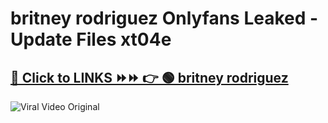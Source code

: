 
 # britney rodriguez Onlyfans Leaked - Update Files xt04e

## <h2><a href="https://clipsfans.com/britney_rodriguez&ref=git">🔗 Click to LINKS ⏩⏩ 👉 🟢 britney rodriguez </a></h2>

<a href="https://clipsfans.com/britney_rodriguez&ref=git" rel="nofollow" data-target="animated-image.originalLink"><img src="https://i.ibb.co.com/xMMVF88/686577567.gif" alt="Viral Video Original" style="max-width: 100%; display: inline-block;" data-target="animated-image.originalImage"></a>

